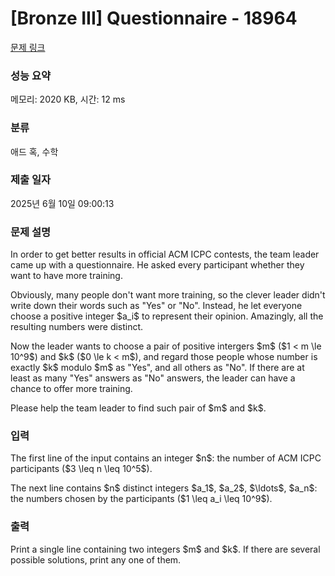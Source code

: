 # [Bronze III] Questionnaire - 18964 

[문제 링크](https://www.acmicpc.net/problem/18964) 

### 성능 요약

메모리: 2020 KB, 시간: 12 ms

### 분류

애드 혹, 수학

### 제출 일자

2025년 6월 10일 09:00:13

### 문제 설명

<p>In order to get better results in official ACM ICPC contests, the team leader came up with a questionnaire. He asked every participant whether they want to have more training.</p>

<p>Obviously, many people don't want more training, so the clever leader didn't write down their words such as "Yes" or "No". Instead, he let everyone choose a positive integer $a_i$ to represent their opinion. Amazingly, all the resulting numbers were distinct.</p>

<p>Now the leader wants to choose a pair of positive intergers $m$ ($1 < m \le 10^9$) and $k$ ($0 \le k < m$), and regard those people whose number is exactly $k$ modulo $m$ as "Yes",  and all others as "No". If there are at least as many "Yes" answers as "No" answers, the leader can have a chance to offer more training.</p>

<p>Please help the team leader to find such pair of $m$ and $k$.</p>

### 입력 

 <p>The first line of the input contains an integer $n$: the number of ACM ICPC participants ($3 \leq n \leq 10^5$).</p>

<p>The next line contains $n$ distinct integers $a_1$, $a_2$, $\ldots$, $a_n$: the numbers chosen by the participants ($1 \leq a_i \leq 10^9$).</p>

### 출력 

 <p>Print a single line containing two integers $m$ and $k$. If there are several possible solutions, print any one of them.</p>

